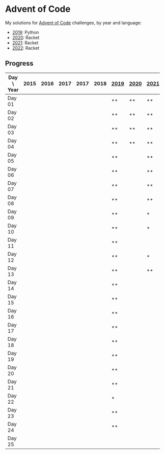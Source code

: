 # Advent of Code

My solutions for [Advent of Code](https://adventofcode.com/) challenges, by year and language:

- [2019](2019/README.md): Python
- [2020](2020/README.md): Racket
- [2021](2021/README.md): Racket
- [2022](2022/README.md): Racket

## Progress

| Day \ Year | 2015 | 2016 | 2017 | 2017 | 2018 | [2019](2019/README.md) | [2020](2020/README.md) | [2021](2021/README.md) | [2022](2022/README.md) | 2023 |
|------------|------|------|------|------|------|------------------------|------------------------|------------------------|------------------------|------|
| Day 01     |      |      |      |      |      | **                     | **                     | **                     | **                     |      |
| Day 02     |      |      |      |      |      | **                     | **                     | **                     | **                     |      |
| Day 03     |      |      |      |      |      | **                     | **                     | **                     | **                     |      |
| Day 04     |      |      |      |      |      | **                     | **                     | **                     | **                     |      |
| Day 05     |      |      |      |      |      | **                     |                        | **                     | **                     |      |
| Day 06     |      |      |      |      |      | **                     |                        | **                     | **                     |      |
| Day 07     |      |      |      |      |      | **                     |                        | **                     | **                     |      |
| Day 08     |      |      |      |      |      | **                     |                        | **                     | *                      |      |
| Day 09     |      |      |      |      |      | **                     |                        | *                      |                        |      |
| Day 10     |      |      |      |      |      | **                     |                        | *                      | **                     |      |
| Day 11     |      |      |      |      |      | **                     |                        |                        |                        |      |
| Day 12     |      |      |      |      |      | **                     |                        | *                      |                        |      |
| Day 13     |      |      |      |      |      | **                     |                        | **                     |                        |      |
| Day 14     |      |      |      |      |      | **                     |                        |                        |                        |      |
| Day 15     |      |      |      |      |      | **                     |                        |                        |                        |      |
| Day 16     |      |      |      |      |      | **                     |                        |                        |                        |      |
| Day 17     |      |      |      |      |      | **                     |                        |                        |                        |      |
| Day 18     |      |      |      |      |      | **                     |                        |                        |                        |      |
| Day 19     |      |      |      |      |      | **                     |                        |                        |                        |      |
| Day 20     |      |      |      |      |      | **                     |                        |                        |                        |      |
| Day 21     |      |      |      |      |      | **                     |                        |                        |                        |      |
| Day 22     |      |      |      |      |      | *                      |                        |                        |                        |      |
| Day 23     |      |      |      |      |      | **                     |                        |                        |                        |      |
| Day 24     |      |      |      |      |      | **                     |                        |                        |                        |      |
| Day 25     |      |      |      |      |      |                        |                        |                        |                        |      |
